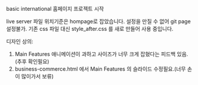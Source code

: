 basic international 홈페이지 프로젝트 시작

live server 파일 위치기준은 hompage로 잡았습니다.
설정을 만질 수 없어 git page 설정불가.
기존 css 파일 대신 style_after.css 를 새로 만들어 사용 중입니다.

디자인 상의:
  1. Main Features 애니메이션이 과하고 사이즈가 너무 크게 잡혔다는 피드백 있음. (추후 확인필요)
  2. business-commerce.html 에서 Main Features 의 슬라이드 수정필요.(너무 손이 많이가서 보류)

